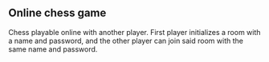 ## Online chess game
Chess playable online with another player. First player initializes a room with a name and password, and the other player can join said room with the same name and password.

